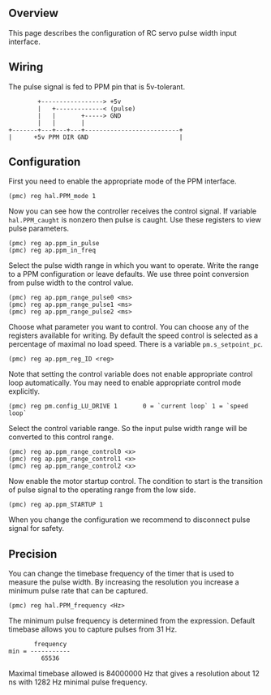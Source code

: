 ## Overview

This page describes the configuration of RC servo pulse width input interface.

## Wiring

The pulse signal is fed to PPM pin that is 5v-tolerant.

	        +-----------------> +5v
	        |   +-------------< (pulse)
	        |   |       +-----> GND
	        |   |       |
	+-------+---+---+---+--------------------------+
	|      +5v PPM DIR GND                         |

## Configuration

First you need to enable the appropriate mode of the PPM interface.

	(pmc) reg hal.PPM_mode 1

Now you can see how the controller receives the control signal. If variable
`hal.PPM_caught` is nonzero then pulse is caught. Use these registers to view
pulse parameters.

	(pmc) reg ap.ppm_in_pulse
	(pmc) reg ap.ppm_in_freq

Select the pulse width range in which you want to operate. Write the range to a
PPM configuration or leave defaults. We use three point conversion from pulse
width to the control value.

	(pmc) reg ap.ppm_range_pulse0 <ms>
	(pmc) reg ap.ppm_range_pulse1 <ms>
	(pmc) reg ap.ppm_range_pulse2 <ms>

Choose what parameter you want to control. You can choose any of the registers
available for writing. By default the speed control is selected as a percentage
of maximal no load speed. There is a variable `pm.s_setpoint_pc`.

	(pmc) reg ap.ppm_reg_ID <reg>

Note that setting the control variable does not enable appropriate control loop
automatically. You may need to enable appropriate control mode explicitly.

	(pmc) reg pm.config_LU_DRIVE 1       0 = `current loop` 1 = `speed loop`

Select the control variable range. So the input pulse width range will be
converted to this control range.

	(pmc) reg ap.ppm_range_control0 <x>
	(pmc) reg ap.ppm_range_control1 <x>
	(pmc) reg ap.ppm_range_control2 <x>

Now enable the motor startup control. The condition to start is the transition
of pulse signal to the operating range from the low side.

	(pmc) reg ap.ppm_STARTUP 1

When you change the configuration we recommend to disconnect pulse signal for
safety.

## Precision

You can change the timebase frequency of the timer that is used to measure the
pulse width. By increasing the resolution you increase a minimum pulse rate
that can be captured.

	(pmc) reg hal.PPM_frequency <Hz>

The minimum pulse frequency is determined from the expression. Default timebase
allows you to capture pulses from 31 Hz.

	       frequency
	min = -----------
	         65536

Maximal timebase allowed is 84000000 Hz that gives a resolution about 12 ns
with 1282 Hz minimal pulse frequency.

